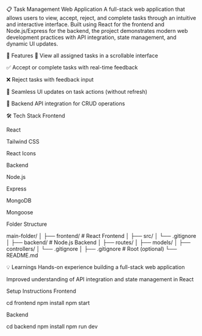 📋 Task Management Web Application
A full-stack web application that allows users to view, accept, reject, and complete tasks through an intuitive and interactive interface. Built using React for the frontend and Node.js/Express for the backend, the project demonstrates modern web development practices with API integration, state management, and dynamic UI updates.

🚀 Features
🧾 View all assigned tasks in a scrollable interface

✅ Accept or complete tasks with real-time feedback

❌ Reject tasks with feedback input

🔄 Seamless UI updates on task actions (without refresh)

📡 Backend API integration for CRUD operations

🛠️ Tech Stack
Frontend

React

Tailwind CSS

React Icons

Backend

Node.js

Express

MongoDB

Mongoose


Folder Structure

main-folder/
│
├── frontend/           # React Frontend
│   ├── src/
│   └── .gitignore
│
├── backend/            # Node.js Backend
│   ├── routes/
│   ├── models/
│   ├── controllers/
│   └── .gitignore
│
├── .gitignore          # Root (optional)
└── README.md

💡 Learnings
Hands-on experience building a full-stack web application

Improved understanding of API integration and state management in React

Setup Instructions
Frontend

cd frontend
npm install
npm start

Backend

cd backend
npm install
npm run dev